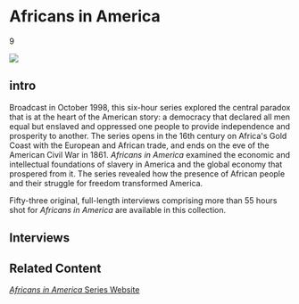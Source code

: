 # Africans in America

9

![](https://s3.amazonaws.com/openvault.wgbh.org/special_collections/africans_america/africans_america-q-50.jpg)

## intro

Broadcast in October 1998, this six-hour series explored the central paradox that is at the heart of the American story:  a democracy that declared all men equal but enslaved and oppressed one people to provide independence and prosperity to another. The series opens in the 16th century on Africa's Gold Coast with the European and African trade, and ends on the eve 
of the American Civil War in 1861. *Africans in America* examined the economic and intellectual foundations of slavery 
in America and the global economy that prospered from it.  The series revealed how the presence of African people and 
their struggle for freedom transformed America.

Fifty-three original, full-length interviews comprising more than 55 hours shot for *Africans in America* are available in this collection.

## Interviews

[](http://localhost:3000/catalog?f[special_collection_tags][]=africans-america_interview)

## Related Content

[*Africans in America* Series Website](http://www.pbs.org/wgbh/aia/home.html)

